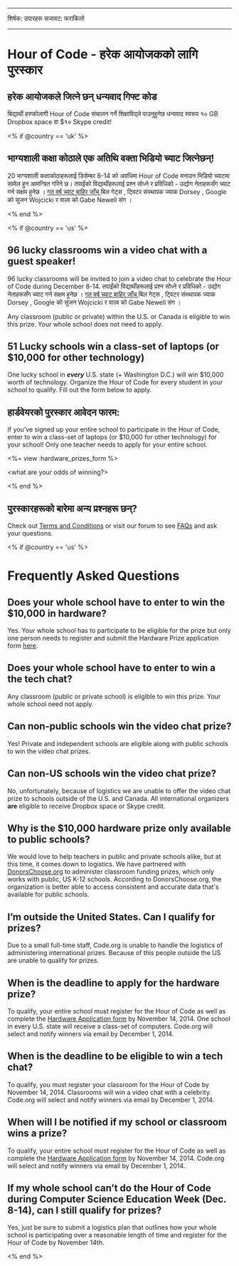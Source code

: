 * * *

शिर्षक: उपारहरू सजावट: फराकिलो

* * *

# Hour of Code - हरेक आयोजकको लागि पुरस्कार

## हरेक आयोजकले जित्ने छन् धन्यवाद गिफ्ट कोड

बिद्यार्थी हरुकोलागी Hour of Code संचालन गर्ने शिक्षाविद्ले पाउनुहुनेछ धन्यवाद स्वरूप १० GB Dropbox space वा $१० Skype credit!

<% if @country == 'uk' %>

## भाग्यशाली कक्षा कोठाले एक अतिथि वक्ता भिडियो च्याट जित्नेछन्!

20 भाग्यशाली कक्षाकोठाहरूलाई डिसेम्बर 8-14 को अवधिमा Hour of Code मनाउन भिडियो च्याटमा सामेल हुन आमन्त्रित गरिने छ। तपाईंको विद्यार्थीहरूलाई प्रश्न सोध्ने र प्रविधिको - उद्योग नेताहरूसँग च्याट गर्न सक्षम हुनेछ । [गत वर्ष च्याट बाहिर जाँच ](http://www.youtube.com/playlist?list=PLzdnOPI1iJNckJ81gRpJe5mR7imAHDl9a) बिल गेट्स , ट्विटर संस्थापक ज्याक Dorsey , Google को सुजन Wojcicki र वाल्व को Gabe Newell संग ।

<% end %>

<% if @country == 'us' %>

## 96 lucky classrooms win a video chat with a guest speaker!

96 lucky classrooms will be invited to join a video chat to celebrate the Hour of Code during December 8-14. तपाईंको विद्यार्थीहरूलाई प्रश्न सोध्ने र प्रविधिको - उद्योग नेताहरूसँग च्याट गर्न सक्षम हुनेछ । [गत वर्ष च्याट बाहिर जाँच ](http://www.youtube.com/playlist?list=PLzdnOPI1iJNckJ81gRpJe5mR7imAHDl9a) बिल गेट्स , ट्विटर संस्थापक ज्याक Dorsey , Google को सुजन Wojcicki र वाल्व को Gabe Newell संग ।

Any classroom (public or private) within the U.S. or Canada is eligible to win this prize. Your whole school does not need to apply.

## 51 Lucky schools win a class-set of laptops (or $10,000 for other technology)

One lucky school in ***every*** U.S. state (+ Washington D.C.) will win $10,000 worth of technology. Organize the Hour of Code for every student in your school to qualify. Fill out the form below to apply.

## हार्डवेयरको पुरस्कार आवेदन फारम:

If you’ve signed up your entire school to participate in the Hour of Code, enter to win a class-set of laptops (or $10,000 for other technology) for your school! Only one teacher needs to apply for your entire school.

<%= view :hardware_prizes_form %>

<what are your odds of winning?>

<see a list of all schools signed up for the hour code in your state. one public k-12 school every u.s. state will win class-set laptops.>

<% end %>

## पुरस्कारहरूको बारेमा अन्य प्रश्नहरू छन्?

Check out [Terms and Conditions](<%= hoc_uri('/prizes-terms') %>) or visit our forum to see [FAQs](http://support.code.org) and ask your questions.

<% if @country == 'us' %>

# Frequently Asked Questions

## Does your whole school have to enter to win the $10,000 in hardware?

Yes. Your whole school has to participate to be eligible for the prize but only one person needs to register and submit the Hardware Prize application form [here](<%= hoc_uri('/prizes') %>).

## Does your whole school have to enter to win a the tech chat?

Any classroom (public or private school) is eligible to win this prize. Your whole school need not apply.

## Can non-public schools win the video chat prize?

Yes! Private and independent schools are eligible along with public schools to win the video chat prizes.

## Can non-US schools win the video chat prize?

No, unfortunately, because of logistics we are unable to offer the video chat prize to schools outside of the U.S. and Canada. All international organizers **are** eligible to receive Dropbox space or Skype credit.

## Why is the $10,000 hardware prize only available to public schools?

We would love to help teachers in public and private schools alike, but at this time, it comes down to logistics. We have partnered with [DonorsChoose.org](http://donorschoose.org) to administer classroom funding prizes, which only works with public, US K-12 schools. According to DonorsChoose.org, the organization is better able to access consistent and accurate data that's available for public schools.

## I’m outside the United States. Can I qualify for prizes?

Due to a small full-time staff, Code.org is unable to handle the logistics of administering international prizes. Because of this people outside the US are unable to qualify for prizes.

## When is the deadline to apply for the hardware prize?

To qualify, your entire school must register for the Hour of Code as well as complete the [Hardware Application form](<%= hoc_uri('/prizes') %>) by November 14, 2014. One school in every U.S. state will receive a class-set of computers. Code.org will select and notify winners via email by December 1, 2014.

## When is the deadline to be eligible to win a tech chat?

To qualify, you must register your classroom for the Hour of Code by November 14, 2014. Classrooms will win a video chat with a celebrity. Code.org will select and notify winners via email by December 1, 2014.

## When will I be notified if my school or classroom wins a prize?

To qualify, your entire school must register for the Hour of Code as well as complete the [Hardware Application form](<%= hoc_uri('/prizes') %>) by November 14, 2014. Code.org will select and notify winners via email by December 1, 2014.

## If my whole school can’t do the Hour of Code during Computer Science Education Week (Dec. 8-14), can I still qualify for prizes?

Yes, just be sure to submit a logistics plan that outlines how your whole school is participating over a reasonable length of time and register for the Hour of Code by November 14th.

<% end %>